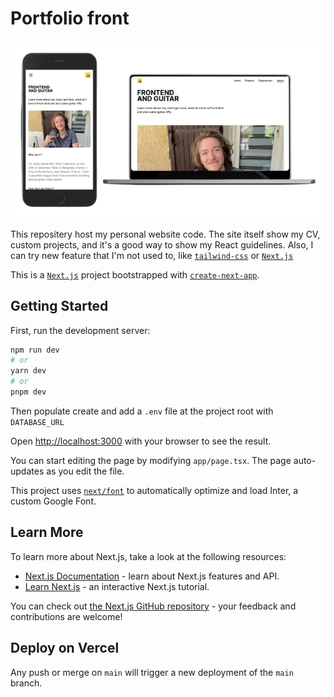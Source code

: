 # Portfolio front

![](./public/readme/about-page.png)

This repositery host my personal website code. The site itself show my CV, custom projects, and it's a good way to show my React guidelines. Also, I can try new feature that I'm not used to, like [`tailwind-css`](https://tailwindcss.com/) or [`Next.js`](https://nextjs.org/)

This is a [`Next.js`](https://nextjs.org/) project bootstrapped with [`create-next-app`](https://github.com/vercel/next.js/tree/canary/packages/create-next-app).

## Getting Started

First, run the development server:

```bash
npm run dev
# or
yarn dev
# or
pnpm dev
```

Then populate create and add a `.env` file at the project root with `DATABASE_URL`

Open [http://localhost:3000](http://localhost:3000) with your browser to see the result.

You can start editing the page by modifying `app/page.tsx`. The page auto-updates as you edit the file.

This project uses [`next/font`](https://nextjs.org/docs/basic-features/font-optimization) to automatically optimize and load Inter, a custom Google Font.

## Learn More

To learn more about Next.js, take a look at the following resources:

- [Next.js Documentation](https://nextjs.org/docs) - learn about Next.js features and API.
- [Learn Next.js](https://nextjs.org/learn) - an interactive Next.js tutorial.

You can check out [the Next.js GitHub repository](https://github.com/vercel/next.js/) - your feedback and contributions are welcome!

## Deploy on Vercel

Any push or merge on `main` will trigger a new deployment of the `main` branch.

